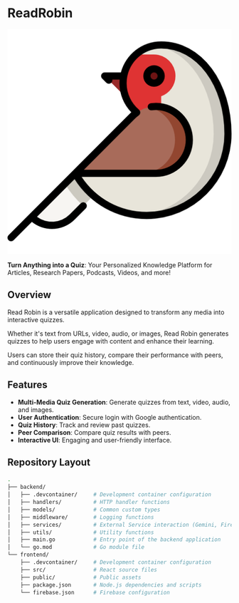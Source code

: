 # ReadRobin
![Read Robin Logo](frontend/read-robin-app/src/logo.png)

**Turn Anything into a Quiz**: Your Personalized Knowledge Platform for Articles, Research Papers, Podcasts, Videos, and more!

## Overview
Read Robin is a versatile application designed to transform any media into interactive quizzes. 

Whether it's text from URLs, video, audio, or images, Read Robin generates quizzes to help users engage with content and enhance their learning.

Users can store their quiz history, compare their performance with peers, and continuously improve their knowledge.

## Features
- **Multi-Media Quiz Generation**: Generate quizzes from text, video, audio, and images.
- **User Authentication**: Secure login with Google authentication.
- **Quiz History**: Track and review past quizzes.
- **Peer Comparison**: Compare quiz results with peers.
- **Interactive UI**: Engaging and user-friendly interface.

## Repository Layout
```bash
.
├── backend/
│   ├── .devcontainer/     # Development container configuration
│   ├── handlers/          # HTTP handler functions
│   ├── models/            # Common custom types
│   ├── middleware/        # Logging functions
│   ├── services/          # External Service interaction (Gemini, Firestore)
│   ├── utils/             # Utility functions
│   ├── main.go            # Entry point of the backend application
│   └── go.mod             # Go module file
└── frontend/
    ├── .devcontainer/     # Development container configuration
    ├── src/               # React source files
    ├── public/            # Public assets
    ├── package.json       # Node.js dependencies and scripts
    └── firebase.json      # Firebase configuration
```